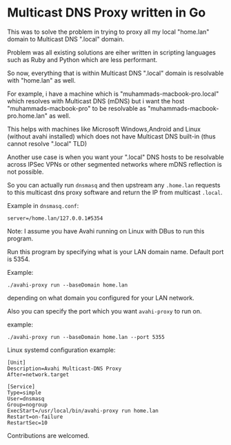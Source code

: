 # Multicast DNS Proxy written in Go

This was to solve the problem in trying to proxy all my local "home.lan" domain to Multicast DNS ".local" domain.

Problem was all existing solutions are eiher written in scripting languages such as Ruby and Python which are less performant.

So now, everything that is within Multicast DNS ".local" domain is resolvable with "home.lan" as well.

For example, i have a machine which is "muhammads-macbook-pro.local" which resolves with Multicast DNS (mDNS) but i want the host "muhammads-macbook-pro" to be resolvable as "muhammads-macbook-pro.home.lan" as well.

This helps with machines like Microsoft Windows,Android and Linux (without avahi installed) which does not have Multicast DNS built-in (thus cannot resolve ".local" TLD)

Another use case is when you want your ".local" DNS hosts to be resolvable across IPSec VPNs or other segmented networks where mDNS reflection is not possible.

So you can actually run `dnsmasq` and then upstream any `.home.lan` requests to this multicast dns proxy software and return the IP from multicast `.local`.

Example in `dnsmasq.conf`:

```
server=/home.lan/127.0.0.1#5354

```

Note: I assume you have Avahi running on Linux with DBus to run this program.

Run this program by specifying what is your LAN domain name. Default port is 5354.

Example:

```
./avahi-proxy run --baseDomain home.lan
```

depending on what domain you configured for your LAN network.

Also you can specify the port which you want `avahi-proxy` to run on.

example:

```
./avahi-proxy run --baseDomain home.lan --port 5355
``` 

Linux systemd configuration example:

```
[Unit]
Description=Avahi Multicast-DNS Proxy
After=network.target

[Service]
Type=simple
User=dnsmasq
Group=nogroup
ExecStart=/usr/local/bin/avahi-proxy run home.lan
Restart=on-failure
RestartSec=10
```

Contributions are welcomed.
